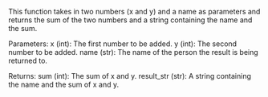 
This function takes in two numbers (x and y) and a name as parameters and returns the sum of the two numbers and a string containing the name and the sum.

Parameters:
    x (int): The first number to be added.
    y (int): The second number to be added.
    name (str): The name of the person the result is being returned to.

Returns:
    sum (int): The sum of x and y.
    result_str (str): A string containing the name and the sum of x and y.
